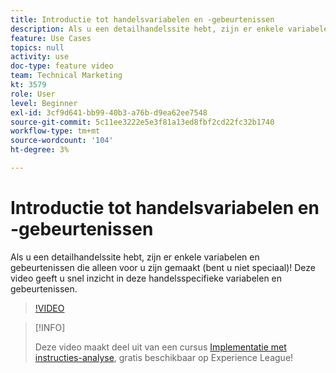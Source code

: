 ```yaml
---
title: Introductie tot handelsvariabelen en -gebeurtenissen
description: Als u een detailhandelssite hebt, zijn er enkele variabelen en gebeurtenissen die alleen voor u zijn gemaakt (bent u niet speciaal)! Deze video geeft u snel inzicht in deze handelsspecifieke variabelen en gebeurtenissen.
feature: Use Cases
topics: null
activity: use
doc-type: feature video
team: Technical Marketing
kt: 3579
role: User
level: Beginner
exl-id: 3cf9d641-bb99-40b3-a76b-d9ea62ee7548
source-git-commit: 5c11ee3222e5e3f81a13ed8fbf2cd22fc32b1740
workflow-type: tm+mt
source-wordcount: '104'
ht-degree: 3%

---
```


# Introductie tot handelsvariabelen en -gebeurtenissen

Als u een detailhandelssite hebt, zijn er enkele variabelen en gebeurtenissen die alleen voor u zijn gemaakt (bent u niet speciaal)! Deze video geeft u snel inzicht in deze handelsspecifieke variabelen en gebeurtenissen.

>[!VIDEO](https://video.tv.adobe.com/v/28750/?quality=12)

>[!INFO]
>
> Deze video maakt deel uit van een cursus [Implementatie met instructies-analyse](https://experienceleague.adobe.com/?recommended=Analytics-D-1-2019.1), gratis beschikbaar op Experience League!